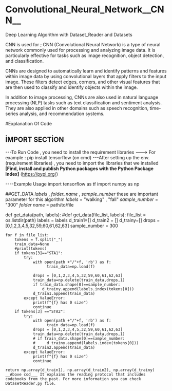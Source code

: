 # Convolutional_Neural_Network__CNN__
 Deep Learning Algorithm with Dataset_Reader and Datasets 

 CNN is used for  ; CNN (Convolutional Neural Network) is a type of neural network commonly used for processing and analyzing image data. It is particularly effective for tasks such as image recognition, object detection, and classification.

CNNs are designed to automatically learn and identify patterns and features within image data by using convolutional layers that apply filters to the input image. These filters detect edges, corners, and other visual features that are then used to classify and identify objects within the image.

In addition to image processing, CNNs are also used in natural language processing (NLP) tasks such as text classification and sentiment analysis. They are also applied in other domains such as speech recognition, time-series analysis, and recommendation systems.


#Explanation Of Code
## İMPORT SECTİON 
---To Run Code , you need to install the requirement libraries ---> For example : pip install tensorflow (on cmd)
---After setting up the env. (requirement libraries) , you need to import the libraries that we installed 
__[Find, install and publish Python packages with the Python Package Index]__ (https://pypi.org/)


----Example Usage 
import tensorflow as tf 
import numpy as np

##GET_DATA
*labels* , *folder_name* , *sample_number* these are important parameter for this algorithm 
*labels* = "walking" , "fall"
*sample_number* = "300"
*folder name* = path/to/file

def get_data(path, labels):
#def get_data(file_list, labels):
    file_list = os.listdir(path)
    labels = labels
    d_train1=[]
    d_train2 = []
    d_trainy=[]
    drops = [0,1,2,3,4,5,32,59,60,61,62,63]
    sample_number = 300
    
    for f in file_list:
        tokens = f.split("_")
        train_data=None
        #print(tokens)
        if tokens[3]=="STA1":
            try:
                with open(path +"/"+f, 'rb') as f:
                      train_data=np.load(f)
                      
                drops = [0,1,2,3,4,5,32,59,60,61,62,63]
                train_data=np.delete(train_data,drops,1)
                if train_data.shape[0]==sample_number:
                    d_trainy.append(labels.index(tokens[0]))
                d_train1.append(train_data)
            except ValueError:
                print(f"{f} has 0 size")
                continue
        if tokens[3] =="STA2":
            try:
                with open(path +"/"+f, 'rb') as f:
                      train_data=np.load(f)  
                drops = [0,1,2,3,4,5,32,59,60,61,62,63]
                train_data=np.delete(train_data,drops,1)
                # if train_data.shape[0]==sample_number:
                #     d_trainy.append(labels.index(tokens[0]))
                d_train2.append(train_data)
            except ValueError:
                print(f"{f} has 0 size")
                continue
            
    return np.array(d_train1), np.array(d_train2), np.array(d_trainy)
    __Above cod___ It explains the reading protocol that includes codebooks from the past. For more information you can check DatasetReader.py file.

